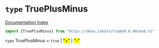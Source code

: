 # `type` TruePlusMinus

[Documentation Index](../README.md)

```ts
import {TruePlusMinus} from "https://deno.land/x/tsa@v0.0.48/mod.ts"
```

`type` TruePlusMinus = `true` | <mark>"+"</mark> | <mark>"-"</mark>